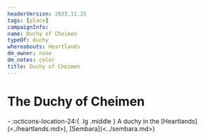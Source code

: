 ```yaml
---
headerVersion: 2023.11.25
tags: [place]
campaignInfo:
name: Duchy of Cheimen
typeOf: duchy
whereabouts: Heartlands
dm_owner: none
dm_notes: color
title: Duchy of Cheimen
---
```

# The Duchy of Cheimen
<div class="grid cards ext-narrow-margin ext-one-column" markdown>
-    :octicons-location-24:{ .lg .middle } A duchy in the [Heartlands](<./heartlands.md>), [Sembara](<../sembara.md>)  
</div>




